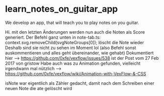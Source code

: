 # learn_notes_on_guitar_app
We develop an app, that will teach you to play notes on you guitar.

Hi. 
mit den letzten Änderungen werden nun auch die Noten als Score generiert.
Der Befehl ganz unten in note-tab.ts: context.svg.removeChild(svgNoteGroups[0]); löscht die Note wieder
Deshalb sind sie nicht zu sehen im Moment lol (also Befehl sonst auskommentieren und alles geht übereinander, wie gehabt)
Dokumentiert hier --> https://github.com/0xfe/vexflow/issues/538 ist der Post vom  27 Feb 2017 von gristow 
Habe auch was zu Animation gefunden, vielleicht irgendwann mal nützlich --> https://github.com/0xfe/vexflow/wiki/Animation-with-VexFlow-&-CSS

isNote war eigentlich als Zähler gedacht, damit nach dem Schreiben einer neuen Note die ate gelöscht wird
